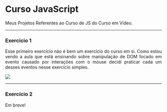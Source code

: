 # Curso JavaScript
 Meus Projetos Referentes ao Curso de JS do Curso em Vídeo.

---
### Exercício 1
<p align="justify">Esse primeiro exercício não é bem um exercício do curso em si. Como estou vendo a aula que está ensinando sobre manipulação de DOM focado em evento causado por interações com o mouse decidi praticar cada um desses eventos nesse exercício simples.</p>
<img src="https://media.discordapp.net/attachments/1059132831630110820/1063266248227561543/image.png">

---
### Exercício 2

<p align="justify">Em breve!</p>
